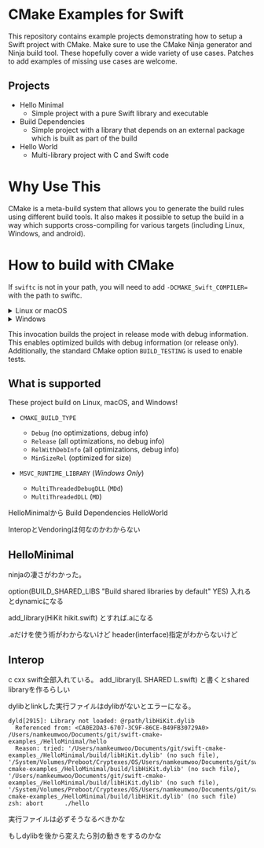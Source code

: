 # CMake Examples for Swift

This repository contains example projects demonstrating how to setup a Swift project with CMake.  Make sure to use the CMake Ninja generator and Ninja build tool. These hopefully cover a wide variety of use cases.  Patches to add examples of missing use cases are welcome.

## Projects
- Hello Minimal
  * Simple project with a pure Swift library and executable
- Build Dependencies
  * Simple project with a library that depends on an external package which is built as part of the build
- Hello World
  * Multi-library project with C and Swift code

# Why Use This

CMake is a meta-build system that allows you to generate the build rules using different build tools. It also makes it possible to setup the build in a way which supports cross-compiling for various targets (including Linux, Windows, and android).

# How to build with CMake

If `swiftc` is not in your path, you will need to add `-DCMAKE_Swift_COMPILER=`
with the path to swiftc.

<details>
  <summary>Linux or macOS</summary>


```bash
cmake -B build -D CMAKE_BUILD_TYPE=RelWithDebInfo -D BUILD_TESTING=YES -G Ninja -S .
ninja -C build
ninja -C build test
```
</details>

<details>
  <summary>Windows</summary>

> **NOTE:** we must build with the Release configuration on Windows as the Swift runtime
> in debug configuration is not distributed with the standard toolchain.  MSVCRT cannot
> be used in different configurations in the same process, and will result in runtime
> failures.

```cmd
set SWIFTFLAGS=-sdk %SDKROOT%
cmake -B build -D CMAKE_BUILD_TYPE=Release -D CMAKE_Swift_FLAGS=%SWIFTFLAGS% -D BUILD_TESTING=YES -G Ninja -S .
ninja -C build
ninja -C build test
```
</details>

This invocation builds the project in release mode with debug information.  This
enables optimized builds with debug information (or release only).  Additionally, the standard
CMake option `BUILD_TESTING` is used to enable tests.

## What is supported

These project build on Linux, macOS, and Windows!

- `CMAKE_BUILD_TYPE`
  * `Debug` (no optimizations, debug info)
  * `Release` (all optimizations, no debug info)
  * `RelWithDebInfo` (all optimizations, debug info)
  * `MinSizeRel` (optimized for size)

- `MSVC_RUNTIME_LIBRARY` (*Windows Only*)
  * `MultiThreadedDebugDLL` (`MDd`)
  * `MultiThreadedDLL` (`MD`)


HelloMinimalから
Build Dependencies
HelloWorld

InteropとVendoringは何なのかわからない

## HelloMinimal
ninjaの凄さがわかった。

option(BUILD_SHARED_LIBS "Build shared libraries by default" YES)
入れるとdynamicになる

add_library(HiKit hikit.swift)
とすれば.aになる

.aだけを使う術がわからないけど
header(interface)指定がわからないけど


## Interop
c cxx swift全部入れている。
add_library(L SHARED L.swift)
と書くとshared libraryを作るらしい

dylibとlinkした実行ファイルはdylibがないとエラーになる。

```
dyld[2915]: Library not loaded: @rpath/libHiKit.dylib
  Referenced from: <CA0E2DA3-6707-3C9F-86CE-B49FB30729A0> /Users/namkeumwoo/Documents/git/swift-cmake-examples_/HelloMinimal/hello
  Reason: tried: '/Users/namkeumwoo/Documents/git/swift-cmake-examples_/HelloMinimal/build/libHiKit.dylib' (no such file), '/System/Volumes/Preboot/Cryptexes/OS/Users/namkeumwoo/Documents/git/swift-cmake-examples_/HelloMinimal/build/libHiKit.dylib' (no such file), '/Users/namkeumwoo/Documents/git/swift-cmake-examples_/HelloMinimal/build/libHiKit.dylib' (no such file), '/System/Volumes/Preboot/Cryptexes/OS/Users/namkeumwoo/Documents/git/swift-cmake-examples_/HelloMinimal/build/libHiKit.dylib' (no such file)
zsh: abort      ./hello
```

実行ファイルは必ずそうなるべきかな

もしdylibを後から変えたら別の動きをするのかな
